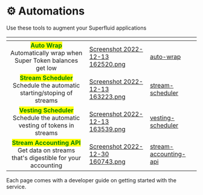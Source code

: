 # ⚙ Automations

Use these tools to augment your Superfluid applications

<table data-view="cards"><thead><tr><th align="center"></th><th data-hidden data-card-cover data-type="files"></th><th data-hidden data-card-target data-type="content-ref"></th></tr></thead><tbody><tr><td align="center"><mark style="color:green;"><strong>Auto Wrap</strong></mark><br><mark style="color:green;"><strong></strong></mark>Automatically wrap when Super Token balances get low</td><td><a href="../../.gitbook/assets/Screenshot 2022-12-13 162520.png">Screenshot 2022-12-13 162520.png</a></td><td><a href="auto-wrap/">auto-wrap</a></td></tr><tr><td align="center"><mark style="color:green;"><strong>Stream Scheduler</strong></mark><br><mark style="color:green;"><strong></strong></mark>Schedule the automatic starting/stoping of streams</td><td><a href="../../.gitbook/assets/Screenshot 2022-12-13 163223.png">Screenshot 2022-12-13 163223.png</a></td><td><a href="stream-scheduler/">stream-scheduler</a></td></tr><tr><td align="center"><mark style="color:green;"><strong>Vesting Scheduler</strong></mark><br><mark style="color:green;"><strong></strong></mark>Schedule the automatic vesting of tokens in streams</td><td><a href="../../.gitbook/assets/Screenshot 2022-12-13 163539.png">Screenshot 2022-12-13 163539.png</a></td><td><a href="vesting-scheduler/">vesting-scheduler</a></td></tr><tr><td align="center"><mark style="color:green;"><strong>Stream Accounting API</strong></mark><br>Get data on streams that's digestible for your accounting </td><td><a href="../../.gitbook/assets/Screenshot 2022-12-30 160743.png">Screenshot 2022-12-30 160743.png</a></td><td><a href="stream-accounting-api/">stream-accounting-api</a></td></tr></tbody></table>

Each page comes with a developer guide on getting started with the service.
